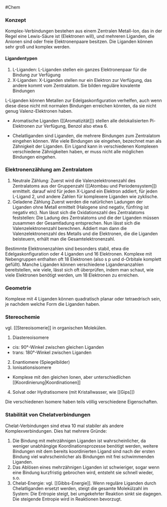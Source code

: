 #Chem 

### Konzept

Komplex-Verbindungen bestehen aus einem Zentralen Metall-Ion, das in der Regel eine Lewis-Säure ist (Elektronen will), und mehreren Liganden, die Anionen sind oder freie Elektronenpaare besitzen. Die Liganden können sehr groß und komplex werden.

#### Ligandentypen

1. L-Liganden: L-Liganden stellen ein ganzes Elektronenpaar für die Bindung zur Verfügung
2. X-Liganden: X-Liganden stellen nur ein Elektron zur Verfügung, das andere kommt vom Zentralatom. Sie bilden reguläre kovalente Bindungen

L-Liganden können Metallen zur Edelgaskonfiguration verhelfen, auch wenn diese diese nicht mit normalen Bindungen erreichen könnten, da sie nicht genug Valenz-Elektronen haben.

- Aromatische Liganden ([[Aromatizität]]) stellen alle delokalisierten Pi-Elektronen zur Verfügung, Benzol also etwa 6.

- Chelatliganden sind Liganden, die mehrere Bindungen zum Zentralatom eingehen können. Wie viele Bindungen sie eingehen, bezechnet man als Zähnigkeit der Liganden. Ein Ligand kann in verschiedenen Komplexen verschiedene Zähnigkeiten haben, er muss nicht alle möglichen Bindungen eingehen.

### Elektronenzählung am Zentralatom

1. Neutrale Zählung:
Zuerst wird die Valenzelektronenzahl des Zentralatoms aus der Gruppenzahl ([[Atombau und Periodensystem]]) ermittelt. darauf wird für jeden X-Ligand ein Elektron addiert, für jeden L-Ligand 2, und andere Zahlen für komplexere Liganden wie zyklische.
2. Geladene Zählung
Zuerst werden die natürlichen Ladungen der Liganden ohne Metall ermittelt (Halogene sind negativ, fünfring ist negativ etc). Nun lässt sich die Oxidationszahl des Zentralatoms feststellen: Die Ladung des Zentralatoms und die der Liganden müssen zusammen der Gesamtladung entsprechen. Nun lässt sich die Valenzelektronenzahl berechnen. Addiert man dann die Valenzelektronenzahl des Metalls und die Elektronen, die die Liganden beisteuern, erhält man die Gesamtelektronenzahl. 

Bestimmte Elektronenzahlen sind besonders stabil, etwa die Edelgaskonfiguration oder 4 Liganden und 16 Elektronen. Komplexe mit Nebengruppen enthalten oft 18 Elektronen (also s p und d-Orbitale komplett gefüllt). Manche Liganden können verschiedene Ligandenanzahlen bereitstellen, wie viele, lässt sich oft überprüfen, indem man schaut, wie viele Elektronen benötigt werden, um 18 Elektronen zu erreichen.

### Geometrie

Komplexe mit 4 Liganden können quadratisch planar oder tetraedrisch sein, je nachdem welche Form die Liganden haben.

### Stereochemie

vgl. [[Stereoisomerie]] in organischen Molekülen.

1. Diastereoisomere
- cis: 90°-Winkel zwischen gleichen Liganden
- trans: 180°-Winkel zwischen Liganden
2. Enantiomere (Spiegelbilder)
3. Ionisationsisomere
- Komplexe mit den gleichen Ionen, aber unterschiedlichen [[Koordinierung|Koordinationen]]
4. Solvat oder Hydratisomere (mit Kristallwasser, wie [[Gips]])

Die verschiedenen Isomere haben teils völlig verschiedene Eigenschaften.

### Stabilität von Chelatverbindungen

Chelat-Verbindungen sind etwa 10 mal stabiler als andere Komplexverbindungen. 
Dies hat mehrere Gründe:

1. Die Bindung mit mehrzähnigen Liganden ist wahrscheinlicher, da weniger unabhängige Koordinationsprozesse benötigt werden, weitere Bindungen mit dem bereits koordinierten Ligand sind nach der ersten Bindung viel wahrscheinlicher als Bindungen mit frei schwimmenden Liganden. 
2. Das Ablösen eines mehrzähnigen Liganden ist schwieriger, sogar wenn eine Bindung kurzfristig gebrochen wird, entsteht sie schnell wieder, s.o.
3. Chelat-Energie: vgl. [[Gibbs-Energie]]. Wenn reguläre Liganden durch Chelatliganden ersetzt werden, steigt die gesamte Molekülzahl im System: Die Entropie steigt, bei umgekehrter Reaktion sinkt sie dagegen. Die steigende Entropie wird in Reaktionen bevorzugt.